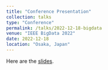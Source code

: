 ```yaml
---
title: "Conference Presentation"
collection: talks
type: "Conference"
permalink: /talks/2022-12-18-bigdata
venue: "IEEE BigData 2022"
date: 2022-12-18
location: "Osaka, Japan"
---
```


Here are the <a href="https://github.com/ethanjyoung/ethanjyoung.github.io/raw/master/files/brainnn_slides.pdf" download>slides</a>.
